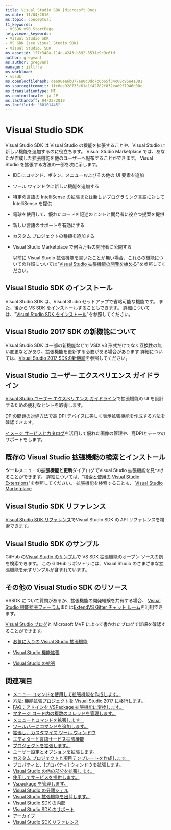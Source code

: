 ```yaml
---
title: Visual Studio SDK |Microsoft Docs
ms.date: 11/04/2016
ms.topic: conceptual
f1_keywords:
- VSSDK.v90.StartPage
helpviewer_keywords:
- Visual Studio SDK
- VS SDK (see Visual Studio SDK)
- Visual Studio, SDK
ms.assetid: 1f7c348a-114c-4243-b392-3531e9c9c6fd
author: gregvanl
ms.author: gregvanl
manager: jillfra
ms.workload:
- vssdk
ms.openlocfilehash: de690ea6b077ea0c0dc7c6b65f34c68c95e41081
ms.sourcegitcommit: 1fc6ee928733e61a1f42782f832ead9f7946d00c
ms.translationtype: MT
ms.contentlocale: ja-JP
ms.lasthandoff: 04/22/2019
ms.locfileid: "60101445"
---
```

# <a name="visual-studio-sdk"></a>Visual Studio SDK
Visual Studio SDK は Visual Studio の機能を拡張することや、Visual Studio に新しい機能を追加するのに役立ちます。 Visual Studio Marketplace では、あなたが作成した拡張機能を他のユーザーへ配布することができます。 Visual Studio を拡張する方法の一部を次に示します。

- IDE にコマンド、ボタン、メニューおよびその他の UI 要素を追加

- ツール ウィンドウに新しい機能を追加する

- 特定の言語の IntelliSense の拡張または新しいプログラミング言語に対して IntelliSense を提供

- 電球を使用して、優れたコードを記述のヒントと開発者に役立つ提案を提供

- 新しい言語のサポートを有効にする

- カスタム プロジェクトの種類を追加する

- Visual Studio Marketplace で何百万もの開発者に公開する

  以前に Visual Studio 拡張機能を書いたことが無い場合、これらの機能についての詳細については"[Visual Studio 拡張機能の開発を始める](../extensibility/starting-to-develop-visual-studio-extensions.md)"を参照してください。

## <a name="install-the-visual-studio-sdk"></a>Visual Studio SDK のインストール
 Visual Studio SDK は、Visual Studio セットアップで省略可能な機能です。 また、後から VS SDK をインストールすることもできます。 詳細については、"[Visual Studio SDK をインストール](../extensibility/installing-the-visual-studio-sdk.md)"を参照してください。

## <a name="whats-new-in-the-visual-studio-2017-sdk"></a>Visual Studio 2017 SDK の新機能について
 Visual Studio SDK は一部の新機能などで VSIX v3 形式だけでなく互換性の無い変更などがあり、拡張機能を更新する必要がある場合があります 詳細については、[Visual Studio 2017 SDKの新機能](../extensibility/what-s-new-in-the-visual-studio-2017-sdk.md)を参照してください。

## <a name="visual-studio-user-experience-guidelines"></a>Visual Studio ユーザー エクスペリエンス ガイドライン
 [Visual Studio ユーザー エクスペリエンス ガイドライン](../extensibility/ux-guidelines/visual-studio-user-experience-guidelines.md)で拡張機能の UI を設計するための便利なヒントを取得します。

 [DPIの問題の対処方法](../extensibility/addressing-dpi-issues2.md)で高 DPI デバイスに美しく表示拡張機能を作成する方法を確認できます。

 [イメージ サービスとカタログ](../extensibility/image-service-and-catalog.md)を活用して優れた画像の管理や、高DPIとテーマのサポートをします。

## <a name="find-and-install-existing-visual-studio-extensions"></a>既存の Visual Studio 拡張機能の検索とインストール
 **ツール**メニューの**拡張機能と更新**ダイアログでVisual Studio 拡張機能を見つけることができます。 詳細については、"[検索と使用の Visual Studio Extensions](../ide/finding-and-using-visual-studio-extensions.md)"を参照してください。 拡張機能を検索することも、 [Visual Studio Marketplace](https://marketplace.visualstudio.com/)

## <a name="visual-studio-sdk-reference"></a>Visual Studio SDK リファレンス
 [Visual Studio SDK リファレンス](../extensibility/visual-studio-sdk-reference.md)でVisual Studio SDK の API リファレンスを検索できます。

## <a name="visual-studio-sdk-samples"></a>Visual Studio SDK のサンプル
 GitHub の[Visual Studio のサンプル](https://aka.ms/vs2015sdksamples)で VS SDK 拡張機能のオープン ソースの例を検索できます。 この GitHub リポジトリには、Visual Studio のさまざまな拡張機能を示すサンプルが含まれています。

## <a name="other-visual-studio-sdk-resources"></a>その他の Visual Studio SDK のリソース
 VSSDK について質問があるか、拡張機能の開発経験を共有する場合、 [Visual Studio 機能拡張フォーラム](https://social.msdn.microsoft.com/Forums/vstudio/home?forum=vsx)または[ExtendVS Gitter チャット ルーム](https://gitter.im/Microsoft/extendvs)を利用できます。

 [Visual Studio ブログ](https://blogs.msdn.microsoft.com/vsx/)と Microsoft MVP によって書かれたブログで詳細を確認することができます。

- [お気に入りの Visual Studio 拡張機能](http://geekswithblogs.net/sdorman/archive/2014/10/05/favorite-visual-studio-extensions.aspx)

- [Visual Studio 機能拡張](http://www.visualstudioextensibility.com/overview/vs/)

- [Visual Studio の拡張](http://blog.slaks.net/2013-10-18/extending-visual-studio-part-1-getting-started/)

## <a name="see-also"></a>関連項目
- [メニュー コマンドを使用して拡張機能を作成します。](../extensibility/creating-an-extension-with-a-menu-command.md)
- [方法: 機能拡張プロジェクトを Visual Studio 2017 に移行します。](../extensibility/how-to-migrate-extensibility-projects-to-visual-studio-2017.md)
- [FAQ：アドインを VSPackage 拡張機能に変換します。](../extensibility/faq-converting-add-ins-to-vspackage-extensions.md)
- [マネージ コード内の複数のスレッドを管理します。](../extensibility/managing-multiple-threads-in-managed-code.md)
- [メニューとコマンドを拡張します。](../extensibility/extending-menus-and-commands.md)
- [ツールバーにコマンドを追加します。](../extensibility/adding-commands-to-toolbars.md)
- [拡張し、カスタマイズ ツール ウィンドウ](../extensibility/extending-and-customizing-tool-windows.md)
- [エディターと言語サービス拡張機能](../extensibility/editor-and-language-service-extensions.md)
- [プロジェクトを拡張します。](../extensibility/extending-projects.md)
- [ユーザー設定とオプションを拡張します。](../extensibility/extending-user-settings-and-options.md)
- [カスタム プロジェクトと項目テンプレートを作成します。](../extensibility/creating-custom-project-and-item-templates.md)
- [プロパティと、[プロパティ] ウィンドウを拡張します。](../extensibility/extending-properties-and-the-property-window.md)
- [Visual Studio の他の部分を拡張します。](../extensibility/extending-other-parts-of-visual-studio.md)
- [使用してサービスを提供します。](../extensibility/using-and-providing-services.md)
- [Vspackage を管理します。](../extensibility/managing-vspackages.md)
- [Visual Studio の分離シェル](/visualstudio/extensibility/shell/visual-studio-isolated-shell)
- [Visual Studio 拡張機能を出荷します。](../extensibility/shipping-visual-studio-extensions.md)
- [Visual Studio SDK の内部](../extensibility/internals/inside-the-visual-studio-sdk.md)
- [Visual Studio SDK のサポート](../extensibility/support-for-the-visual-studio-sdk.md)
- [アーカイブ](../extensibility/archive.md)
- [Visual Studio SDK リファレンス](../extensibility/visual-studio-sdk-reference.md)
